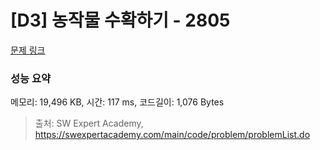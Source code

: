 # [D3] 농작물 수확하기 - 2805 

[문제 링크](https://swexpertacademy.com/main/code/problem/problemDetail.do?contestProbId=AV7GLXqKAWYDFAXB) 

### 성능 요약

메모리: 19,496 KB, 시간: 117 ms, 코드길이: 1,076 Bytes



> 출처: SW Expert Academy, https://swexpertacademy.com/main/code/problem/problemList.do